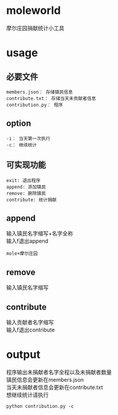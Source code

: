 # moleworld
摩尔庄园捐献统计小工具
# usage
## 必要文件
```
members.json： 存储镇民信息  
contribute.txt： 存储当天未贡献者信息  
contribution.py： 程序  
```
## option
```
-i： 当天第一次执行
-c： 继续统计
```
## 可实现功能
```
exit: 退出程序
append: 添加镇民
remove: 删除镇民
contribute: 统计捐献
```
## append
输入镇民名字缩写+名字全称  
输入f退出append
```
mole+摩尔庄园
```
## remove
输入镇民名字缩写
## contribute
输入贡献者名字缩写  
输入f退出contribute
# output
程序输出未捐献者名字全程以及未捐献者数量  
镇民信息会更新在members.json  
当天未捐献者信息会更新在contribute.txt  
想继续统计请执行
```
python contribution.py -c
```

